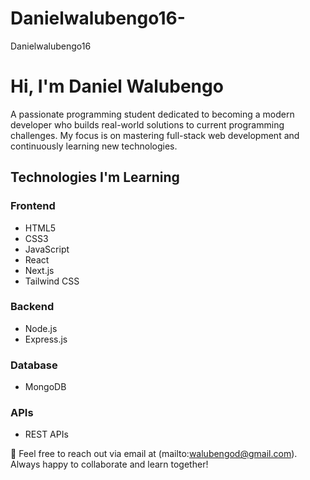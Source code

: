 # Danielwalubengo16-
Danielwalubengo16 


# Hi, I'm Daniel Walubengo  

A passionate programming student dedicated to becoming a modern developer who builds real-world solutions to current programming challenges. My focus is on mastering full-stack web development and continuously learning new technologies.  

## Technologies I'm Learning  

### Frontend  
- HTML5  
- CSS3  
- JavaScript  
- React  
- Next.js  
- Tailwind CSS  

### Backend  
- Node.js  
- Express.js  

### Database  
- MongoDB  

### APIs  
- REST APIs  

📧 Feel free to reach out via email at (mailto:walubengod@gmail.com). Always happy to collaborate and learn together!
